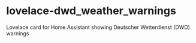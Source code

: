 # lovelace-dwd_weather_warnings
Lovelace card for Home Assistant showing Deutscher Wetterdienst (DWD) warnings
